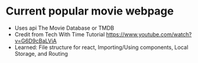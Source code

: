 # Current popular movie webpage 
- Uses api The Movie Database or TMDB
- Credit from Tech With Time Tutorial https://www.youtube.com/watch?v=G6D9cBaLViA
- Learned: File structure for react, Importing/Using components, Local Storage, and Routing
